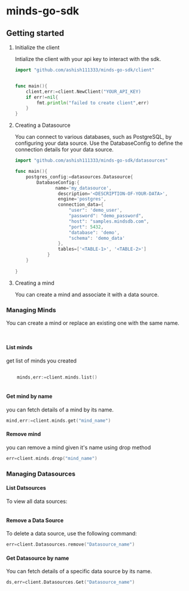 # minds-go-sdk 

## Getting started
1. Initialize the client

    Intialize the client with your api key to interact with the sdk.

    ```go
    import "github.com/ashish111333/minds-go-sdk/client"

    
    func main(){
        client,err:=client.NewClient("YOUR_API_KEY)
        if err!=nil{
            fmt.println("failed to create client",err)
        }
    }
    ```
2. Creating a Datasource

    You can connect to various databases, such as PostgreSQL, by configuring your data source. Use the DatabaseConfig to define the connection details for your data source.
    
    ```go
    import "github.com/ashish111333/minds-go-sdk/datasources"

    func main(){
        postgres_config:=datasources.Datasource{
            DatabaseConfig:{
                   name='my_datasource',
                    description='<DESCRIPTION-OF-YOUR-DATA>',
                    engine='postgres',
                    connection_data={
                        "user": 'demo_user',
                        "password": "demo_password",
                        "host": "samples.mindsdb.com",
                        "port": 5432,
                        "database": 'demo',
                        "schema": 'demo_data'
                    },
                    tables=['<TABLE-1>', '<TABLE-2>']
                }
        }
        
    }
    ```
3. Creating a mind
   
   You can create a mind and associate it with a data source.
   










### Managing Minds

You can create a mind or replace an existing one with the same name.

```go
    
 ```

#### List minds

get list of minds you created

```go
    
    minds,err:=client.minds.list()
    
```
#### Get mind by name
you can fetch details of a mind by its name.

```go 
mind,err:=client.minds.get("mind_name")
```

#### Remove mind
you can remove a mind given it's name using drop method

```go
err=client.minds.drop("mind_name")
```


### Managing Datasources

#### List Datsources
To view all data sources:

```go

```

#### Remove a Data Source
To delete a data source, use the following command:

```go
err=client.Datasources.remove("Datasource_name")
```
#### Get Datasource by name
You can fetch details of a specific data source by its name.
```go
ds,err=client.Datasources.Get("Datasource_name")
```




